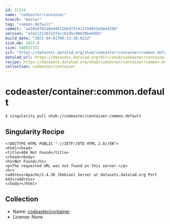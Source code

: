 ```yaml
---
id: 11314
name: "codeaster/container"
branch: "master"
tag: "common.default"
commit: "aa165d782a0ed4611bb473c412168852edee429b"
version: "a7e112126722fbcc624bc08639be84b5"
build_date: "2021-04-01T06:33:38.022Z"
size_mb: 1637.0
size: 540037151
sif: "https://datasets.datalad.org/shub/codeaster/container/common.default/2021-04-01-aa165d78-a7e11212/a7e112126722fbcc624bc08639be84b5.sif"
datalad_url: https://datasets.datalad.org?dir=/shub/codeaster/container/common.default/2021-04-01-aa165d78-a7e11212/
recipe: https://datasets.datalad.org/shub/codeaster/container/common.default/2021-04-01-aa165d78-a7e11212/Singularity
collection: codeaster/container
---
```


# codeaster/container:common.default

```bash
$ singularity pull shub://codeaster/container:common.default
```

## Singularity Recipe

```singularity
<!DOCTYPE HTML PUBLIC "-//IETF//DTD HTML 2.0//EN">
<html><head>
<title>404 Not Found</title>
</head><body>
<h1>Not Found</h1>
<p>The requested URL was not found on this server.</p>
<hr>
<address>Apache/2.4.38 (Debian) Server at datasets.datalad.org Port 443</address>
</body></html>
```

## Collection

 - Name: [codeaster/container](https://github.com/codeaster/container)
 - License: None

